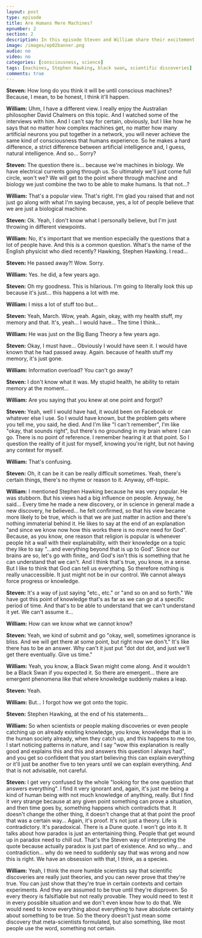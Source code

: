 ```yaml
---
layout: post
type: episode
title: Are Humans Mere Machines?
epnumber: 2
section: 2
description: In this episode Steven and William share their excitement for science-fiction as it pertains to self-awareness, free will and the difference between man and machine, if there is any. Will there ever be conscious
image: /images/ep02banner.png
audio: no
video: no
categories: [consciousness, science]
tags: [machines, Stephen Hawking, black swan, scientific discoveries]
comments: true
---
```


<p><b>Steven:</b> How long do you think it will be until
conscious machines? Because, I mean, to be honest, I think it'll happen.
</p>

<p><b>William:</b> Uhm, I have a
different view. I really enjoy the
Australian philosopher David Chalmers on
this topic. And I watched some of the
interviews with him. And I can't say
for certain, obviously, but I like how he
says that no matter how complex machines
get, no matter how many artificial neurons you put together in a network,
you will never achieve the same kind of
consciousness that humans experience. So
he makes a hard difference, a strict
difference between artificial
intelligence and, I guess, natural
intelligence. And so... Sorry?
</p>

<p><b>Steven:</b> The question there
is... because we're machines in
biology. We have electrical
currents going through us. So ultimately we'll just
come full circle, won't we? We will get to
the point where through machine and
biology we just combine the two to be
able to make humans. Is that not...?
</p>

<p><b>William:</b> That's a popular view. That's right. I'm glad you raised
that and not just go along with what I'm
saying because, yes, a lot of people
believe that we are just a biological
machine.
</p>

<p><b>Steven:</b> Ok. Yeah, I don't know what I personally believe, but I'm just throwing in different viewpoints.
</p>

<p><b>William:</b> No, it's important that we
mention especially the questions that
a lot of people have. And this is a
common question. What's the name of
the English physicist who died recently?
Hawking, Stephen Hawking. I read...
</p>

<p><b>Steven:</b> He passed away?! Wow. Sorry.
</p>

<p><b>William:</b> Yes. he did, a few years ago.
</p>

<p><b>Steven:</b> Oh
my goodness. This is hilarious. I'm going to literally look this up
because it's just... this
happens a lot with me.
</p>

<p><b>William:</b> I
miss a lot of stuff too but...
</p>

<p><b>Steven:</b> Yeah, March. Wow, yeah.
Again, okay, with my health stuff, my memory and that. It's, yeah...
I would have... The time I think...
</p>

<p><b>William:</b> He was
just on the Big Bang Theory a few years
ago.
</p>

<p><b>Steven:</b> Okay, I must have... Obviously I would have seen it. I would
have known that he had passed away. Again.
because of health stuff my memory, it's
just gone.
</p>

<p><b>William:</b> Information overload? You
can't go away?
</p>

<p><b>Steven:</b> I don't know what it was.
My stupid health, he ability to
retain memory at the moment...
</p>

<p><b>William:</b> Are you
saying that you knew at one point and
forgot?
</p>

<p><b>Steven:</b> Yeah, well I would have had, it
would been on Facebook or whatever
else I use. So I would have known,
but the problem gets where you tell me, you said, he died.
And I'm like "I can't remember", I'm
like "okay, that sounds right", but there's
no grounding in my brain where I can go.
There is no point of reference.
I remember hearing it at that point.
So I question the reality of it just
for myself, knowing you're right, but not
having any context for myself.
</p>

<p><b>William:</b> That's
confusing.
</p>

<p><b>Steven:</b> Oh, it can be it can be really difficult
sometimes.
Yeah, there's certain things,
there's no rhyme or reason to
it. Anyway,
off-topic.
</p>

<p><b>William:</b> I mentioned Stephen Hawking
because he was very popular. He was
stubborn. But his views had a big
influence on people. Anyway, he said... Every
time he made a new discovery, or in science
in general made a new discovery,
he believed... he felt confirmed, so that
his view became more likely to be true,
which is that we are just matter in
action and there's nothing immaterial
behind it. He likes to say at the end of
an explanation "and since we know now how
this works there is no more need for God".
Because, as you know, one reason that
religion is popular is whenever people
hit a wall with their explainability,
with their knowledge on a topic they
like to say "...and everything beyond that
is up to God".
Since our brains are so, let's go
with finite,, and God's isn't this is
something that he can understand that we
can't. And I think that's true, you know, in
a sense. But I like to think that God can
tell us everything. So therefore
nothing is really unaccessible. It just
might not be in our control. We cannot
always force progress or knowledge.
</p>

<p><b>Steven:</b> It's
a way of just saying "etc., etc." or "and so on
and so forth." We have got this point of
knowledge that's as far as we can go at
a specific period of time.
And that's to be able to understand that we
can't understand it yet. We can't assume
it...
</p>

<p><b>William:</b> How can we know what we cannot know?
</p>

<p><b>Steven:</b> Yeah, we kind of submit and go "okay, well,
sometimes ignorance is bliss. And we will
get there at some point, but right now we
don't." It's like there has
to be an answer. Why can't it just put "dot dot dot,
and just we'll get there eventually. Give
us time."
</p>

<p><b>William:</b> Yeah, you know, a Black Swan might
come along. And it wouldn't be a Black
Swan if you expected it. So there are
emergent... there are emergent phenomena
like that where knowledge suddenly makes
a leap.
</p>

<p><b>Steven:</b> Yeah.
</p>

<p><b>William:</b> But... I forgot how we got onto
the topic.
</p>

<p><b>Steven:</b> Stephen Hawking, at the end
of his statements...
</p>

<p><b>William:</b> So when
scientists or people making discoveries
or even people catching up on already
existing knowledge, you know, knowledge
that is in the human society already,
when they catch up, and this happens to
me too, I start noticing
patterns in nature, and I say "wow this
explanation is really good and explains
this and this and answers this question
I always had", and you get so confident
that you start believing this can
explain everything or it'll just be
another five to ten years until we can
explain everything. And that is not
advisable, not careful.
</p>

<p><b>Steven:</b> I get very
confused by the whole "looking for the
one question that answers everything".
I find it very ignorant and, again,
it's just me being a kind of human
being with not much knowledge of
anything, really. But I find it very
strange because at any given point
something can prove a situation, and then
time goes by, something happens which
contradicts that.
It doesn't change the other thing, it doesn't
change that at that point the proof
that was a certain way... Again, it's proof.
It's not just a theory. Life is contradictory.
It's paradoxical. There is a 
Dune quote. I won't go into it. It
talks about how paradox is just an
entertaining thing. People
that get wound up in paradox need to
chill out. That's the Steven way of
interpreting the quote because
actually paradox is just part of
existence. And so why... and
contradiction... why do we need to suddenly say
that was wrong and now this is
right. We have an obsession with that,
I think, as a species.
</p>

<p><b>William:</b> Yeah, I think the
more humble scientists say that
scientific discoveries are really just
theories, and you can never prove that
they're true. You can just show that
they're true in certain contexts and
certain experiments. And they are assumed
to be true until they're disproven. So
every theory is falsifiable but not
really provable.
They would need to test it in every
possible situation and we don't even
know how to do that. We would need to
know everything about everything to have
absolute certainty about something to be
true. So the theory doesn't just mean
some discovery that meta-scientists
formulated, but also something, like most
people use the word, something not
certain.
</p>